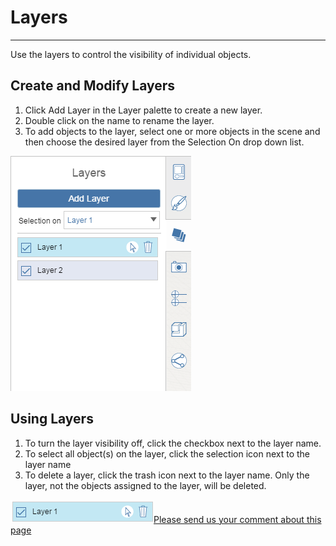 # Layers

----

Use the layers to control the visibility of individual objects.

## Create and Modify Layers

1. Click Add Layer in the Layer palette to create a new layer.
2. Double click on the name to rename the layer.
3. To add objects to the layer, select one or more objects in the scene and then choose the desired layer from the Selection On drop down list.

![](Images/GUID-1815191F-259D-4AD1-AE20-045BE5AE79A8-low.png)
## Using Layers

1. To turn the layer visibility off, click the checkbox next to the layer name.
2. To select all object(s) on the layer, click the selection icon next to the layer name
3. To delete a layer, click the trash icon next to the layer name. Only the layer, not the objects assigned to the layer, will be deleted.

![](Images/GUID-F61EED3A-A415-468F-A8B3-F4935ACA7697-low.png)[Please send us your comment about this page](#)